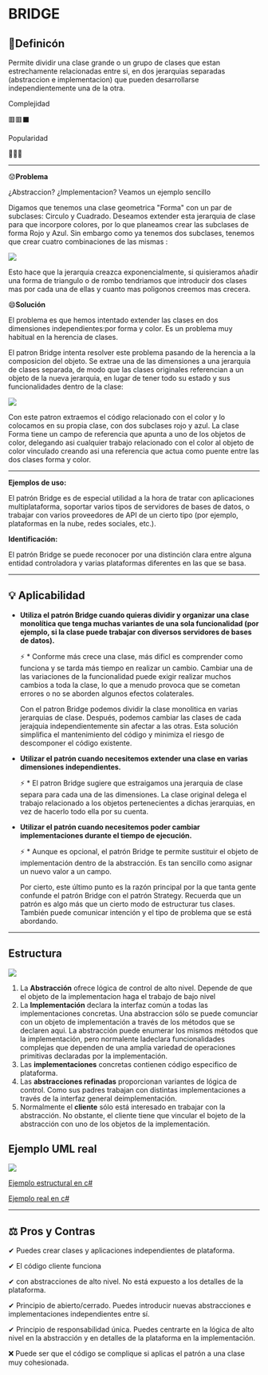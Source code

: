 # **BRIDGE**
## 📖Definicón

Permite dividir una clase grande o un grupo de clases que estan estrechamente relacionadas entre si, en dos jerarquias separadas (abstraccion e implementacion) que pueden desarrollarse independientemente una de la otra.

Complejidad

🟥🟥⬛

Popularidad

💚🖤🖤
***
😟**Problema** 

¿Abstraccion? ¿Implementacion? Veamos un ejemplo sencillo

Digamos que tenemos una clase geometrica "Forma" con un par de subclases: Circulo y Cuadrado. Deseamos extender esta jerarquia de clase para que incorpore colores, por lo que planeamos crear las subclases de forma Rojo y Azul. Sin embargo como ya tenemos dos subclases, tenemos que crear cuatro combinaciones de las mismas :

![](https://refactoring.guru/images/patterns/diagrams/bridge/problem-es.png)

Esto hace que la jerarquia creazca exponencialmente, si quisieramos añadir una forma de triangulo o de rombo tendriamos que introducir dos clases mas por cada una de ellas y cuanto mas poligonos creemos mas crecera. 

😄**Solución** 

El problema es que hemos intentado extender las clases en dos dimensiones independientes:por forma y color. Es un problema muy habitual en la herencia de clases.

El patron Bridge intenta resolver este problema pasando de la herencia a la composicion del objeto. Se extrae una de las dimensiones a una jerarquia de clases separada, de modo que las clases originales referencian a un objeto de la nueva jerarquia, en lugar de tener todo su estado y sus funcionalidades dentro de la clase:

![](https://refactoring.guru/images/patterns/diagrams/bridge/solution-es.png)

Con este patron extraemos el código relacionado con el color y lo colocamos en su propia clase, con dos subclases rojo y azul. La clase Forma tiene un campo de referencia que apunta a uno de los objetos de color, delegando asi cualquier trabajo relacionado con el color al objeto de color vinculado creando asi una referencia que actua como puente entre las dos clases forma y color. 

***

**Ejemplos de uso:** 

El patrón Bridge es de especial utilidad a la hora de tratar con aplicaciones multiplataforma, soportar varios tipos de servidores de bases de datos, o trabajar con varios proveedores de API de un cierto tipo (por ejemplo, plataformas en la nube, redes sociales, etc.).

**Identificación:**

El patrón Bridge se puede reconocer por una distinción clara entre alguna entidad controladora y varias plataformas diferentes en las que se basa.

* * * * *
## 💡 Aplicabilidad

*  **Utiliza el patrón Bridge cuando quieras dividir y organizar una clase monolítica que tenga muchas variantes de una sola funcionalidad (por ejemplo, si la clase puede trabajar con diversos servidores de bases de datos).**
   
    ⚡ * Conforme más crece una clase, más dificl es comprender como funciona y se tarda más tiempo en realizar un cambio. Cambiar una de las variaciones de la funcionalidad puede exigir realizar muchos cambios a toda la clase, lo que a menudo provoca que se cometan errores o no se aborden algunos efectos colaterales.

    Con el patron Bridge podemos dividir la clase monolitica en varias jerarquias de clase. Después, podemos cambiar las clases de cada jerajquia independientemente sin afectar a las otras. Esta solución simplifica el mantenimiento del código y minimiza el riesgo de descomponer el código existente.

*  **Utilizar el patrón cuando necesitemos extender una clase en varias dimensiones independientes.**

    ⚡ * El patron Bridge sugiere que estraigamos una jerarquia de clase separa para cada una de las dimensiones. La clase original delega el trabajo relacionado a los objetos pertenecientes a dichas jerarquias, en vez de hacerlo todo ella por su cuenta.

*  **Utilizar el patrón cuando necesitemos poder cambiar implementaciones durante el tiempo de ejecución.**

    ⚡ * Aunque es opcional, el patrón Bridge te permite sustituir el objeto de implementación dentro de la abstracción. Es tan sencillo como asignar un nuevo valor a un campo.

    Por cierto, este último punto es la razón principal por la que tanta gente confunde el patrón Bridge con el patrón Strategy. Recuerda que un patrón es algo más que un cierto modo de estructurar tus clases. También puede comunicar intención y el tipo de problema que se está abordando.
* * * * *
## Estructura

![](https://refactoring.guru/images/patterns/diagrams/bridge/structure-es.png)

1. La **Abstracción** ofrece lógica de control de alto nivel. Depende de que el objeto de la implementacion haga el trabajo de bajo nivel
2. La **Implementación** declara la interfaz común a todas las implementaciones concretas. Una abstraccion sólo se puede comunciar con un objeto de implementación a través de los métodos que se declaren aqui. La abstracción puede enumerar los mismos métodos que la implementación, pero normalente ladeclara funcionalidades complejas que dependen de una amplia variedad de operaciones primitivas declaradas por la implementación.
3. Las **implementaciones** concretas contienen código especifico de plataforma.
4. Las **abstracciones refinadas** proporcionan variantes de lógica de control. Como sus padres trabajan con distintas implementaciones a través de la interfaz general deimplementación.
5. Normalmente el **cliente** sólo está interesado en trabajar con la abstracción. No obstante, el cliente tiene que vincular el bojeto de la abstracción con uno de los objetos de la implementación.

## Ejemplo UML real 

![](https://refactoring.guru/images/patterns/diagrams/bridge/example-es.png)

[Ejemplo estructural en c#](CodeExample/BridgeStructuralCode/Program.cs)

[Ejemplo real en c#](CodeExample/RealWorldExample/Program.cs)

* * * * *
## ⚖ Pros y Contras

✔ Puedes crear clases y aplicaciones independientes de plataforma.

✔ El código cliente funciona
  
✔ con abstracciones de alto nivel. No está expuesto a los detalles de la plataforma.

✔ Principio de abierto/cerrado. Puedes introducir nuevas abstracciones e implementaciones independientes entre sí.

✔ Principio de responsabilidad única. Puedes centrarte en la lógica de alto nivel en la abstracción y en detalles de la plataforma en la implementación.

❌ Puede ser que el código se complique si aplicas el patrón a una clase muy cohesionada.